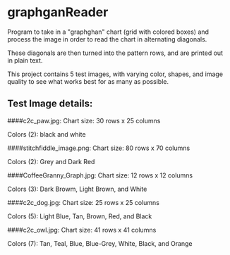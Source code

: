 # graphganReader
Program to take in a "graphghan" chart (grid with colored boxes) and process the image in order to read the chart in alternating diagonals.

These diagonals are then turned into the pattern rows, and are printed out in plain text.

This project contains 5 test images, with varying color, shapes, and image quality to see what works best for as many as possible.

## Test Image details:

####c2c_paw.jpg:
   Chart size:  30 rows x 25 columns
   
   Colors (2): black and white

####stitchfiddle_image.png:
   Chart size: 80 rows x 70 columns
   
   Colors (2): Grey and Dark Red

####CoffeeGranny_Graph.jpg:
   Chart size: 12 rows x 12 columns
   
   Colors (3): Dark Browm, Light  Brown, and White

####c2c_dog.jpg:
   Chart size: 25 rows x 25 columns
   
   Colors (5): Light Blue, Tan, Brown, Red, and Black
             
####c2c_owl.jpg:
   Chart size: 41 rows x 41 columns
   
   Colors (7): Tan, Teal, Blue, Blue-Grey, White, Black, and Orange
